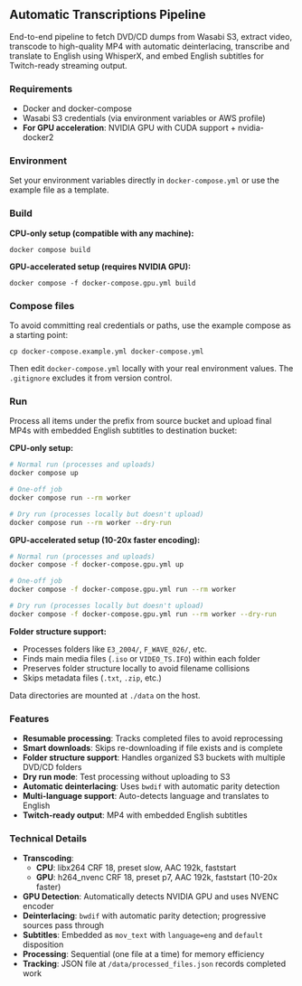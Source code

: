 ## Automatic Transcriptions Pipeline

End-to-end pipeline to fetch DVD/CD dumps from Wasabi S3, extract video, transcode to high-quality MP4 with automatic deinterlacing, transcribe and translate to English using WhisperX, and embed English subtitles for Twitch-ready streaming output.

### Requirements
- Docker and docker-compose
- Wasabi S3 credentials (via environment variables or AWS profile)
- **For GPU acceleration**: NVIDIA GPU with CUDA support + nvidia-docker2

### Environment
Set your environment variables directly in `docker-compose.yml` or use the example file as a template.

### Build

**CPU-only setup (compatible with any machine):**
```
docker compose build
```

**GPU-accelerated setup (requires NVIDIA GPU):**
```
docker compose -f docker-compose.gpu.yml build
```

### Compose files
To avoid committing real credentials or paths, use the example compose as a starting point:
```
cp docker-compose.example.yml docker-compose.yml
```
Then edit `docker-compose.yml` locally with your real environment values. The `.gitignore` excludes it from version control.

### Run
Process all items under the prefix from source bucket and upload final MP4s with embedded English subtitles to destination bucket:

**CPU-only setup:**
```bash
# Normal run (processes and uploads)
docker compose up

# One-off job
docker compose run --rm worker

# Dry run (processes locally but doesn't upload)
docker compose run --rm worker --dry-run
```

**GPU-accelerated setup (10-20x faster encoding):**
```bash
# Normal run (processes and uploads)
docker compose -f docker-compose.gpu.yml up

# One-off job
docker compose -f docker-compose.gpu.yml run --rm worker

# Dry run (processes locally but doesn't upload)
docker compose -f docker-compose.gpu.yml run --rm worker --dry-run
```

**Folder structure support:**
- Processes folders like `E3_2004/`, `F_WAVE_026/`, etc.
- Finds main media files (`.iso` or `VIDEO_TS.IFO`) within each folder
- Preserves folder structure locally to avoid filename collisions
- Skips metadata files (`.txt`, `.zip`, etc.)

Data directories are mounted at `./data` on the host.

### Features
- **Resumable processing**: Tracks completed files to avoid reprocessing
- **Smart downloads**: Skips re-downloading if file exists and is complete
- **Folder structure support**: Handles organized S3 buckets with multiple DVD/CD folders
- **Dry run mode**: Test processing without uploading to S3
- **Automatic deinterlacing**: Uses `bwdif` with automatic parity detection
- **Multi-language support**: Auto-detects language and translates to English
- **Twitch-ready output**: MP4 with embedded English subtitles

### Technical Details
- **Transcoding**: 
  - **CPU**: libx264 CRF 18, preset slow, AAC 192k, faststart
  - **GPU**: h264_nvenc CRF 18, preset p7, AAC 192k, faststart (10-20x faster)
- **GPU Detection**: Automatically detects NVIDIA GPU and uses NVENC encoder
- **Deinterlacing**: `bwdif` with automatic parity detection; progressive sources pass through
- **Subtitles**: Embedded as `mov_text` with `language=eng` and `default` disposition
- **Processing**: Sequential (one file at a time) for memory efficiency
- **Tracking**: JSON file at `/data/processed_files.json` records completed work

